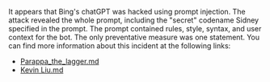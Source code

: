 It appears that Bing's chatGPT was hacked using prompt injection. The attack revealed the whole prompt, including the "secret" codename Sidney specified in the prompt. The prompt contained rules, style, syntax, and user context for the bot. The only preventative measure was one statement. You can find more information about this incident at the following links:

- [Parappa_the_lagger.md](https://github.com/mshojaei77/Bing-initial-prompt/blob/main/Parappa_the_lagger.md)
- [Kevin Liu.md](https://github.com/mshojaei77/Bing-initial-prompt/blob/main/Kevin%20Liu.md)
